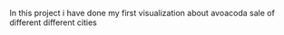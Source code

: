 In this project i have done my first visualization about avoacoda sale  of different different cities

